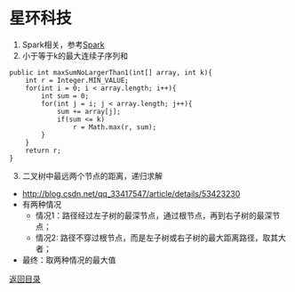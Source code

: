 # 星环科技
1. Spark相关，参考[Spark](../learn/distribution.md)
2. 小于等于k的最大连续子序列和
```
public int maxSumNoLargerThan1(int[] array, int k){  
    int r = Integer.MIN_VALUE;  
    for(int i = 0; i < array.length; i++){  
        int sum = 0;  
        for(int j = i; j < array.length; j++){  
            sum += array[j];  
            if(sum <= k)  
                r = Math.max(r, sum);  
        }  
    }  
    return r;  
}
```
3. 二叉树中最远两个节点的距离，递归求解
* http://blog.csdn.net/qq_33417547/article/details/53423230
* 有两种情况
    * 情况1：路径经过左子树的最深节点，通过根节点，再到右子树的最深节点；
    * 情况2: 路径不穿过根节点，而是左子树或右子树的最大距离路径，取其大者；
* 最终：取两种情况的最大值


[返回目录](../../CONTENTS.md)